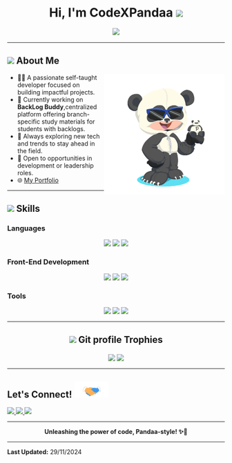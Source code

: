 <h1 align="center"><b>Hi, I'm CodeXPandaa</b> <img src="https://media.giphy.com/media/hvRJCLFzcasrR4ia7z/giphy.gif" width="35"></h1>

<p align="center">
  <a href="https://github.com/DenverCoder1/readme-typing-svg"><img src="https://readme-typing-svg.herokuapp.com?font=Time+New+Roman&color=cyan&size=25&center=true&vCenter=true&width=600&height=100&lines=Welcome+to+CodeXPandaa's+Profile;Crafting+Code+with+Creativity;Self-taught+Developer+and+Innovator;Always+Learning,+Always+Growing;Expanding+the+World+of+Code!"></a>
</p>

---

## <img src="https://media.giphy.com/media/iY8CRBdQXODJSCERIr/giphy.gif" width="30px">&nbsp;**About Me**

<picture><img align="right" src="https://github.com/CodeXPandaa/CodeXPandaa/blob/main/octocat-1732894673914.png" width = 280px></picture>

- 👨‍💻 A passionate self-taught developer focused on building impactful projects.  
- 🌟 Currently working on **BackLog Buddy**,centralized platform offering branch-specific study materials for students with backlogs.  
- 🌱 Always exploring new tech and trends to stay ahead in the field.  
- 🚀 Open to opportunities in development or leadership roles.  
- 🌐 [My Portfolio](https://codexpandaa.dev)  

---

## <img src="https://media2.giphy.com/media/QssGEmpkyEOhBCb7e1/giphy.gif?cid=ecf05e47a0n3gi1bfqntqmob8g9aid1oyj2wr3ds3mg700bl&rid=giphy.gif" width ="25"><b> Skills</b>

### Languages  
<p align="center">
    <img src="https://img.shields.io/badge/C++-%2300599C.svg?style=for-the-badge&logo=c%2B%2B&logoColor=white" />
    <img src="https://img.shields.io/badge/Python-%2314354C.svg?style=for-the-badge&logo=python&logoColor=white" />
    <img src="https://img.shields.io/badge/JavaScript-%23F7DF1E.svg?style=for-the-badge&logo=javascript&logoColor=black" />
</p>

### Front-End Development  
<p align="center">
    <img src="https://img.shields.io/badge/HTML5-%23E34F26.svg?style=for-the-badge&logo=html5&logoColor=white" />
    <img src="https://img.shields.io/badge/CSS3-%231572B6.svg?style=for-the-badge&logo=css3&logoColor=white" />
    <img src="https://img.shields.io/badge/React-%2320232a.svg?style=for-the-badge&logo=react&logoColor=%2361DAFB" />
</p>

### Tools  
<p align="center">
    <img src="https://img.shields.io/badge/Git-%23F05033.svg?style=for-the-badge&logo=git&logoColor=white" />
    <img src="https://img.shields.io/badge/GitHub-%23121011.svg?style=for-the-badge&logo=github&logoColor=white" />
    <img src="https://img.shields.io/badge/VS_Code-0078D7.svg?style=for-the-badge&logo=visual-studio-code&logoColor=white" />
</p>

---

## <p align="center"><img src="https://media.giphy.com/media/QaMcXSekUWx7aogAUr/giphy.gif" width="30" />&nbsp;Git profile Trophies</p> </b>

<div align="center">
  <img src="https://github-readme-stats.vercel.app/api?username=CodeXPandaa&include_all_commits=true&count_private=true&show_icons=true&line_height=20&title_color=7A7ADB&icon_color=2234AE&text_color=D3D3D3&bg_color=0,000000,130F40" width="450"/>
  <img src="https://github-readme-stats.vercel.app/api/top-langs?username=CodeXPandaa&show_icons=true&locale=en&layout=compact&line_height=20&title_color=7A7ADB&icon_color=2234AE&text_color=D3D3D3&bg_color=0,000000,130F40" width="375"/>
</div>

---

## <b>Let's Connect!</b> <img src="https://github.com/0xAbdulKhalid/0xAbdulKhalid/raw/main/assets/mdImages/handshake.gif" width="80">

<p align="left">
    <a href="https://www.linkedin.com/in/abhishek-gautam-139230280/" target="_blank">
        <img src="https://img.shields.io/badge/LinkedIn-Codexpandaa-%230077B5.svg?style=for-the-badge&logo=linkedin&logoColor=white" />
    </a>
    <a href="https://x.com/Its_gautam_ji" target="_blank">
        <img src="https://img.shields.io/badge/Twitter-Codexpandaa-%231DA1F2.svg?style=for-the-badge&logo=twitter&logoColor=white" />
    </a>
    <a href="mailto:abhishekgautampanda@gmail.com" target="_blank">
        <img src="https://img.shields.io/badge/Email-codexpandaa-%23D14836.svg?style=for-the-badge&logo=gmail&logoColor=white" />
    </a>
</p>

---

<div align="center">
    <b>Unleashing the power of code, Pandaa-style! ✨🐼</b>
</div>

---

**Last Updated:** 29/11/2024
